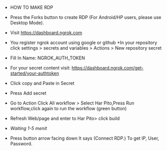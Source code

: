  + HOW TO MAKE RDP
 
+ Press the Forks button to create RDP (For Android/HP users, please use Desktop Mode).

+ Visit https://dashboard.ngrok.com

+ You register ngrok account using google or github
+In your repository click settings > secrets and variables > Actions > New repository secret

+ Fill In Name:  NGROK_AUTH_TOKEN

 + For your secret content visit:  https://dashboard.ngrok.com/get-started/your-authtoken
+ Click copy and Paste in Secret
  
+ Press Add secret

+ Go to Action Click All workflow > Select Har Pito,Press Run workflow,click again to run the workflow (green button)

+ Refresh Web/page and enter to Har Pito> click build

+ *Waiting 1-5 menit*

+ Press button arrow facing down It says (Connect RDP.) To get  IP, User, Password.

  


